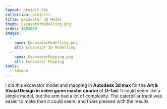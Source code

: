 ```yaml
---
layout: project.hbs
collection: projects
title: Excavator 3D Model
thumb: ExcavatorModelling.png
order: 1003000
images:
  -
    name: ExcavatorModelling.png
    alt: Excavator 3D Modelling
  -
    name: ExcavatorMapping.png
    alt: Excavator Mapping
tools:
  - 3dsmax
---
```


I did this excavator model and mapping in **Autodesk 3d max** for the **Art & Visual Design in video game master course** of **U-Tad**. It could seem like a simple model, but the arm had a lot of complexity. The caterpillar track was easier to make than it could seem, and I was pleased with the results. 
